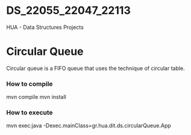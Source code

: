 # DS_22055_22047_22113
HUA - Data Structures Projects 

<h1>Circular Queue</h1>
Circular queue is a FIFO queue that uses the technique of circular table.

<h3>How to compile</h3>
mvn compile
mvn install

<h3>How to execute</h3>
mvn exec:java -Dexec.mainClass=gr.hua.dit.ds.circularQueue.App